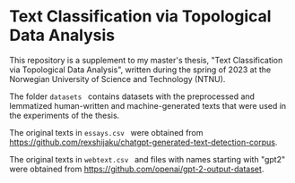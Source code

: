 # Text Classification via Topological Data Analysis
This repository is a supplement to my master's thesis, "Text Classification via Topological Data Analysis", written during the spring of 2023 at the Norwegian University of Science and Technology (NTNU).

The folder  ``datasets `` contains datasets with the preprocessed and lemmatized human-written and machine-generated texts that were used in the experiments of the thesis.

The original texts in  ``essays.csv `` were obtained from https://github.com/rexshijaku/chatgpt-generated-text-detection-corpus.

The original texts in  ``webtext.csv `` and files with names starting with "gpt2" were obtained from https://github.com/openai/gpt-2-output-dataset.
